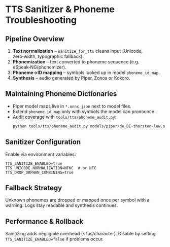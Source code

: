 # TTS Sanitizer & Phoneme Troubleshooting

## Pipeline Overview
1. **Text normalization** – `sanitize_for_tts` cleans input (Unicode, zero‑width, typographic fallback).
2. **Phonemization** – text converted to phoneme sequence (e.g. eSpeak‑NG/phonemizer).
3. **Phoneme→ID mapping** – symbols looked up in model `phoneme_id_map`.
4. **Synthesis** – audio generated by Piper, Zonos or Kokoro.

## Maintaining Phoneme Dictionaries
- Piper model maps live in `*.onnx.json` next to model files.
- Extend `phoneme_id_map` only with symbols the model can pronounce.
- Audit coverage with `tools/tts/phoneme_audit.py`:
  ```bash
  python tools/tts/phoneme_audit.py models/piper/de_DE-thorsten-low.onnx.json de < phrases.txt
  ```

## Sanitizer Configuration
Enable via environment variables:
```
TTS_SANITIZE_ENABLED=true
TTS_UNICODE_NORMALIZATION=NFKC  # or NFC
TTS_DROP_ORPHAN_COMBINING=true
```

## Fallback Strategy
Unknown phonemes are dropped or mapped once per symbol with a warning. Logs stay readable and synthesis continues.

## Performance & Rollback
Sanitizing adds negligible overhead (<1µs/character). Disable by setting `TTS_SANITIZE_ENABLED=false` if problems occur.

